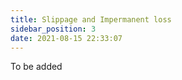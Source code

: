 ```yaml
---
title: Slippage and Impermanent loss
sidebar_position: 3
date: 2021-08-15 22:33:07
---
```


To be added 